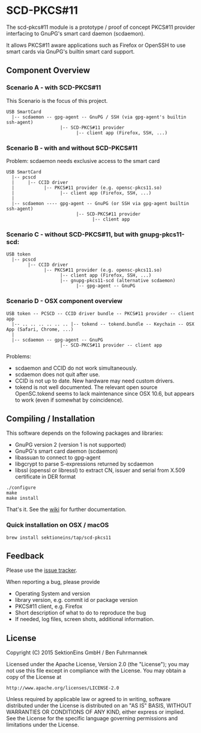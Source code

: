 SCD-PKCS#11
===========

The scd-pkcs#11 module is a prototype / proof of concept PKCS#11 provider interfacing to GnuPG's smart card daemon (scdaemon).

It allows PKCS#11 aware applications such as Firefox or OpenSSH to use smart cards via GnuPG's builtin smart card support.

## Component Overview

### Scenario A - with SCD-PKCS#11

This Scenario is the focus of this project.

    USB SmartCard
      |-- scdaemon -- gpg-agent -- GnuPG / SSH (via gpg-agent's builtin ssh-agent)
                        |-- SCD-PKCS#11 provider
                              |-- client app (Firefox, SSH, ...)

### Scenario B - with and without SCD-PKCS#11

Problem: scdaemon needs exclusive access to the smart card

    USB SmartCard
      |-- pcscd
      |     |-- CCID driver
      |           |-- PKCS#11 provider (e.g. opensc-pkcs11.so)
      |                 |-- client app (Firefox, SSH, ...)
      |
      |-- scdaemon ---- gpg-agent -- GnuPG (or SSH via gpg-agent builtin ssh-agent)
                              |-- SCD-PKCS#11 provider
                                    |-- client app

### Scenario C - without SCD-PKCS#11, but with gnupg-pkcs11-scd:

    USB token
      |-- pcscd
            |-- CCID driver
                  |-- PKCS#11 provider (e.g. opensc-pkcs11.so)
                        |-- client app (Firefox, SSH, ...)
                        |-- gnupg-pkcs11-scd (alternative scdaemon)
                              |-- gpg-agent -- GnuPG

### Scenario D - OSX component overview

    USB token -- PCSCD -- CCID driver bundle -- PKCS#11 provider -- client app
      |-- .. .. .. .. .. .. |-- tokend -- tokend.bundle -- Keychain -- OSX App (Safari, Chrome, ...)
      |
      |-- scdaemon -- gpg-agent -- GnuPG
                        |-- SCD-PKCS#11 provider -- client app

Problems:

  * scdaemon and CCID do not work simultaneously.
  * scdaemon does not quit after use.
  * CCID is not up to date. New hardware may need custom drivers.
  * tokend is not well documented. The relevant open source OpenSC.tokend seems to lack maintenance since OSX 10.6, but appears to work (even if somewhat by coincidence).

## Compiling / Installation

This software depends on the following packages and libraries:

  * GnuPG version 2 (version 1 is not supported)
  * GnuPG's smart card daemon (scdaemon)
  * libassuan to connect to gpg-agent
  * libgcrypt to parse S-expressions returned by scdaemon
  * libssl (openssl or libressl) to extract CN, issuer and serial from X.509 certificate in DER format

```
./configure
make
make install
```

That's it. See the [wiki](https://github.com/sektioneins/scd-pkcs11/wiki) for further documentation. 

### Quick installation on OSX / macOS

```
brew install sektioneins/tap/scd-pkcs11
```

## Feedback

Please use the [issue tracker](https://github.com/sektioneins/scd-pkcs11/issues).

When reporting a bug, please provide

  * Operating System and version
  * library version, e.g. commit id or package version
  * PKCS#11 client, e.g. Firefox
  * Short description of what to do to reproduce the bug
  * If needed, log files, screen shots, additional information.

## License

Copyright (C) 2015 SektionEins GmbH / Ben Fuhrmannek

Licensed under the Apache License, Version 2.0 (the "License");
you may not use this file except in compliance with the License.
You may obtain a copy of the License at

	http://www.apache.org/licenses/LICENSE-2.0

Unless required by applicable law or agreed to in writing, software
distributed under the License is distributed on an "AS IS" BASIS,
WITHOUT WARRANTIES OR CONDITIONS OF ANY KIND, either express or implied.
See the License for the specific language governing permissions and
limitations under the License.
